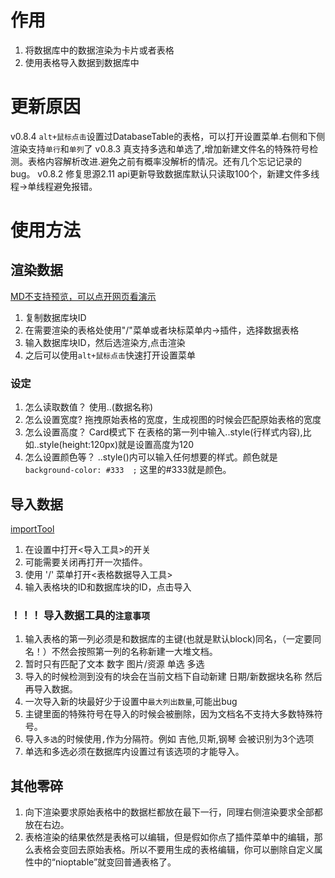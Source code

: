 # 作用
1. 将数据库中的数据渲染为卡片或者表格
2. 使用表格导入数据到数据库中

# 更新原因
v0.8.4  `alt+鼠标点击`设置过DatabaseTable的表格，可以打开设置菜单.右侧和下侧渲染支持`单行`和`单列`了
v0.8.3 真支持多选和单选了,增加新建文件名的特殊符号检测。表格内容解析改进.避免之前有概率没解析的情况。还有几个忘记记录的bug。
v0.8.2 修复思源2.11 api更新导致数据库默认只读取100个，新建文件多线程->单线程避免报错。
# 使用方法
## 渲染数据
[MD不支持预览，可以点开网页看演示](https://github.com/AirParty/siyuan-plugin-niop-DataBaseTable/assets/7642279/112f9f2b-bb60-48df-bc0c-fa160874a16b)
1. 复制数据库块ID
2. 在需要渲染的表格处使用"/"菜单或者块标菜单内->插件，选择数据表格
3. 输入数据库块ID，然后选渲染方,点击渲染
4. 之后可以使用`alt+鼠标点击`快速打开设置菜单
### 设定
1. 怎么读取数值？
    使用..(数据名称)
2. 怎么设置宽度?
    拖拽原始表格的宽度，生成视图的时候会匹配原始表格的宽度
3. 怎么设置高度？
    Card模式下 在表格的第一列中输入..style(行样式内容),比如..style(height:120px)就是设置高度为120
4. 怎么设置颜色等？
..style()内可以输入任何想要的样式。颜色就是 `background-color: #333  ;`  这里的#333就是颜色。
## 导入数据
[importTool](https://github.com/AirParty/siyuan-plugin-niop-DataBaseTable/assets/7642279/22d25560-0acf-4575-8e2a-831ec7204625)
1. 在设置中打开<导入工具>的开关
2. 可能需要关闭再打开一次插件。
3. 使用 '/' 菜单打开<表格数据导入工具>
4. 输入表格块的ID和数据库块的ID，点击导入
### ！！！ 导入数据工具的`注意事项`
1. 输入表格的第一列必须是和数据库的主键(也就是默认block)同名，（一定要同名！）不然会按照第一列的名称新建一大堆文档。
2. 暂时只有匹配了文本 数字 图片/资源 单选 多选
3. 导入的时候检测到没有的块会在当前文档下自动新建 日期/新数据块名称  然后再导入数据。
4. 一次导入新的块最好少于设置中`最大列出数量`,可能出bug
5. 主键里面的特殊符号在导入的时候会被删除，因为文档名不支持大多数特殊符号。
6. 导入`多选`的时候使用`,`作为分隔符。例如 吉他,贝斯,钢琴 会被识别为3个选项
7. 单选和多选必须在数据库内设置过有该选项的才能导入。
## 其他零碎
1. 向下渲染要求原始表格中的数据栏都放在最下一行，同理右侧渲染要求全部都放在右边。
2. 表格渲染的结果依然是表格可以编辑，但是假如你点了插件菜单中的编辑，那么表格会变回去原始表格。所以不要用生成的表格编辑，你可以删除自定义属性中的“nioptable”就变回普通表格了。